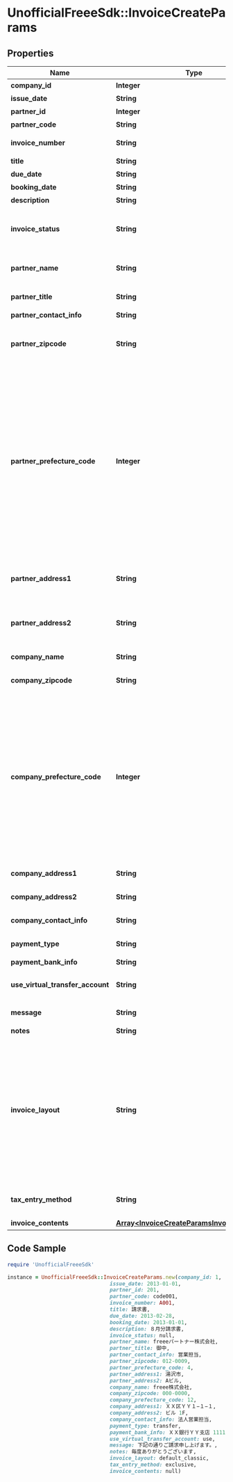 # UnofficialFreeeSdk::InvoiceCreateParams

## Properties

Name | Type | Description | Notes
------------ | ------------- | ------------- | -------------
**company_id** | **Integer** | 事業所ID | 
**issue_date** | **String** | 請求日 (yyyy-mm-dd) | [optional] 
**partner_id** | **Integer** | 取引先ID | [optional] 
**partner_code** | **String** | 取引先コード | [optional] 
**invoice_number** | **String** | 請求書番号 (デフォルト: 自動採番されます) | [optional] 
**title** | **String** | タイトル (デフォルト: 請求書) | [optional] 
**due_date** | **String** | 期日 (yyyy-mm-dd) | [optional] 
**booking_date** | **String** | 売上計上日 | [optional] 
**description** | **String** | 概要 | [optional] 
**invoice_status** | **String** | 請求書ステータス  (draft: 下書き (デフォルト), issue: 発行(請求先ワークフローを利用している場合は指定できません)) | [optional] 
**partner_name** | **String** | 請求書に表示する取引先名（未指定の場合は取引先の名称をそのまま利用します） | [optional] 
**partner_title** | **String** | 敬称（御中、様、(空白)の3つから選択） | [optional] 
**partner_contact_info** | **String** | 取引先担当者名 | [optional] 
**partner_zipcode** | **String** | 取引先郵便番号 (デフォルトはpartner_idもしくははpartner_codeで指定された取引先設定情報が補完されます) | [optional] 
**partner_prefecture_code** | **Integer** | 取引先都道府県コード（0:北海道、1:青森、2:岩手、3:宮城、4:秋田、5:山形、6:福島、7:茨城、8:栃木、9:群馬、10:埼玉、11:千葉、12:東京、13:神奈川、14:新潟、15:富山、16:石川、17:福井、18:山梨、19:長野、20:岐阜、21:静岡、22:愛知、23:三重、24:滋賀、25:京都、26:大阪、27:兵庫、28:奈良、29:和歌山、30:鳥取、31:島根、32:岡山、33:広島、34:山口、35:徳島、36:香川、37:愛媛、38:高知、39:福岡、40:佐賀、41:長崎、42:熊本、43:大分、44:宮崎、45:鹿児島、46:沖縄) (デフォルトはpartner_idもしくははpartner_codeで指定された取引先設定情報が補完されます) | [optional] 
**partner_address1** | **String** | 取引先市区町村・番地 (デフォルトはpartner_idもしくははpartner_codeで指定された取引先設定情報が補完されます) | [optional] 
**partner_address2** | **String** | 取引先建物名・部屋番号など (デフォルトはpartner_idもしくははpartner_codeで指定された取引先設定情報が補完されます) | [optional] 
**company_name** | **String** | 事業所名 (デフォルトは事業所設定情報が補完されます) | [optional] 
**company_zipcode** | **String** | 郵便番号 (デフォルトは事業所設定情報が補完されます) | [optional] 
**company_prefecture_code** | **Integer** | 都道府県コード（0:北海道、1:青森、2:岩手、3:宮城、4:秋田、5:山形、6:福島、7:茨城、8:栃木、9:群馬、10:埼玉、11:千葉、12:東京、13:神奈川、14:新潟、15:富山、16:石川、17:福井、18:山梨、19:長野、20:岐阜、21:静岡、22:愛知、23:三重、24:滋賀、25:京都、26:大阪、27:兵庫、28:奈良、29:和歌山、30:鳥取、31:島根、32:岡山、33:広島、34:山口、35:徳島、36:香川、37:愛媛、38:高知、39:福岡、40:佐賀、41:長崎、42:熊本、43:大分、44:宮崎、45:鹿児島、46:沖縄) (デフォルトは事業所設定情報が補完されます) | [optional] 
**company_address1** | **String** | 市区町村・番地 (デフォルトは事業所設定情報が補完されます) | [optional] 
**company_address2** | **String** | 建物名・部屋番号など (デフォルトは事業所設定情報が補完されます) | [optional] 
**company_contact_info** | **String** | 事業所担当者名 (デフォルトは事業所設定情報が補完されます) | [optional] 
**payment_type** | **String** | 支払方法 (振込: transfer, 引き落とし: direct_debit) | [optional] 
**payment_bank_info** | **String** | 支払口座 | [optional] 
**use_virtual_transfer_account** | **String** | 振込専用口座の利用(利用しない: not_use(デフォルト), 利用する: use) | [optional] 
**message** | **String** | メッセージ (デフォルト: 下記の通りご請求申し上げます。) | [optional] 
**notes** | **String** | 備考 | [optional] 
**invoice_layout** | **String** | レイアウト(default_classic: レイアウト１/クラシック (デフォルト), standard_classic: レイアウト２/クラシック, envelope_classic: 封筒１/クラシック, carried_forward_standard_classic: レイアウト３（繰越金額欄あり）/クラシック, carried_forward_envelope_classic: 封筒２（繰越金額欄あり）/クラシック, default_modern: レイアウト１/モダン, standard_modern: レイアウト２/モダン, envelope_modern: 封筒/モダン) | [optional] 
**tax_entry_method** | **String** | 請求書の消費税計算方法(inclusive: 内税表示, exclusive: 外税表示 (デフォルト)) | [optional] 
**invoice_contents** | [**Array&lt;InvoiceCreateParamsInvoiceContents&gt;**](InvoiceCreateParamsInvoiceContents.md) | 請求内容 | [optional] 

## Code Sample

```ruby
require 'UnofficialFreeeSdk'

instance = UnofficialFreeeSdk::InvoiceCreateParams.new(company_id: 1,
                                 issue_date: 2013-01-01,
                                 partner_id: 201,
                                 partner_code: code001,
                                 invoice_number: A001,
                                 title: 請求書,
                                 due_date: 2013-02-28,
                                 booking_date: 2013-01-01,
                                 description: ８月分請求書,
                                 invoice_status: null,
                                 partner_name: freeeパートナー株式会社,
                                 partner_title: 御中,
                                 partner_contact_info: 営業担当,
                                 partner_zipcode: 012-0009,
                                 partner_prefecture_code: 4,
                                 partner_address1: 湯沢市,
                                 partner_address2: Aビル,
                                 company_name: freee株式会社,
                                 company_zipcode: 000-0000,
                                 company_prefecture_code: 12,
                                 company_address1: ＸＸ区ＹＹ１−１−１,
                                 company_address2: ビル 1F,
                                 company_contact_info: 法人営業担当,
                                 payment_type: transfer,
                                 payment_bank_info: ＸＸ銀行ＹＹ支店 1111111,
                                 use_virtual_transfer_account: use,
                                 message: 下記の通りご請求申し上げます。,
                                 notes: 毎度ありがとうございます,
                                 invoice_layout: default_classic,
                                 tax_entry_method: exclusive,
                                 invoice_contents: null)
```


